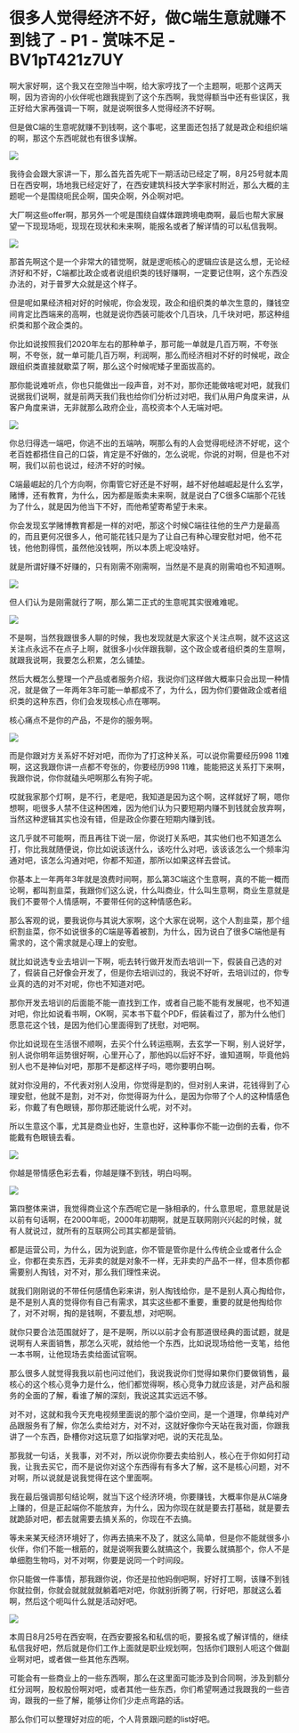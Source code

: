 # 很多人觉得经济不好，做C端生意就赚不到钱了 - P1 - 赏味不足 - BV1pT421z7UY

啊大家好啊，这个我又在空隙当中啊，给大家哼找了一个主题啊，呃那个这两天啊，因为咨询的小伙伴呢也跟我提到了这个东西啊，我觉得额当中还有些误区，我正好给大家再强调一下啊，就是说啊很多人觉得经济不好啊。

但是做C端的生意呢就赚不到钱啊，这个事呢，这里面还包括了就是政企和组织端的啊，那这个东西呢就也有很多误解。



![](img/d681debaf3d2cffb0f63d3e9d4a1cb7b_1.png)

我待会会跟大家讲一下，那么首先首先呢下一期活动已经定了啊，8月25号就本周日在西安啊，场地我已经定好了，在西安建筑科技大学李家村附近，那么大概的主题呢一个是围绕呃民企啊，国央企啊，外企啊对吧。

大厂啊这些offer啊，那另外一个呢是围绕自媒体跟跨境电商啊，最后也帮大家展望一下现现场呃，现现在现状和未来啊，能报名或者了解详情的可以私信我啊。



![](img/d681debaf3d2cffb0f63d3e9d4a1cb7b_3.png)

那首先啊这个是一个非常大的错觉啊，就是逻呃核心的逻辑应该是这么想，无论经济好和不好，C端都比政企或者说组织类的钱好赚啊，一定要记住啊，这个东西没办法的，对于普罗大众就是这个样子。

但是呢如果经济相对好的时候呢，你会发现，政企和组织类的单次生意的，赚钱空间肯定比西端来的高啊，也就是说你西装可能收个几百块，几千块对吧，那这种组织类和那个政企类的。

你比如说按照我们2020年左右的那种单子，那可能一单就是几百万啊，不夸张啊，不夸张，就一单可能几百万啊，利润啊，那么而经济相对不好的时候呢，政企跟组织类直接就歇菜了啊，那么这个时候呢矮子里面拔高的。

那你能说难听点，你也只能做出一段声音，对不对，那你还能做啥呢对吧，就我们说据我们说啊，就是前两天我们我也给你们分析过对吧，我们从用户角度来讲，从客户角度来讲，无非就那么政府企业，高校资本个人无端对吧。



![](img/d681debaf3d2cffb0f63d3e9d4a1cb7b_5.png)

你总归得选一端吧，你逃不出的五端呐，啊那么有的人会觉得呃经济不好呢，这个老百姓都捂住自己的口袋，肯定是不好做的，怎么说呢，你说的对啊，但是也不对啊，我们以前也说过，经济不好的时候。

C端最崛起的几个方向啊，你甭管它好还是不好啊，越不好他越崛起是什么玄学，赌博，还有教育，为什么，因为都是贩卖未来啊，就是说白了C很多C端那个花钱为了什么，就是因为他当下不好，而他希望寄希望于未来。

你会发现玄学赌博教育都是一样的对吧，那这个时候C端往往他的生产力是最高的，而且更何况很多人，他可能花钱只是为了让自己有种心理安慰对吧，他不花钱，他他割得慌，虽然他没钱啊，所以本质上呢没啥好。

就是所谓好赚不好赚的，只有刚需不刚需啊，当然是不是真的刚需咱也不知道啊。

![](img/d681debaf3d2cffb0f63d3e9d4a1cb7b_7.png)

但人们认为是刚需就行了啊，那么第二正式的生意呢其实很难难呢。

![](img/d681debaf3d2cffb0f63d3e9d4a1cb7b_9.png)

不是啊，当然我跟很多人聊的时候，我也发现就是大家这个关注点啊，就不这这这关注点永远不在点子上啊，就很多小伙伴跟我聊，这个政企或者组织类的生意啊，就跟我说啊，我要怎么积累，怎么铺垫。

然后大概怎么整理一个产品或者服务介绍，我说你们这样做大概率只会出现一种情况，就是做了一年两年3年可能一单都成不了，为什么，因为你们要做政企或者组织类的这种东西，你们会发现核心点在哪啊。

核心痛点不是你的产品，不是你的服务啊。

![](img/d681debaf3d2cffb0f63d3e9d4a1cb7b_11.png)

而是你跟对方关系好不好对吧，而你为了打这种关系，可以说你需要经历998 11难啊，这这我跟你讲一点都不夸张的，你要经历998 11难，能能把这关系打下来啊，我跟你说，你你就磕头吧啊那么有狗子呢。

哎就我家那个灯啊，是不行，老是吧，我知道是因为这个啊，这样就好了啊，嗯你想啊，呃很多人禁不住这种困难，因为他们认为只要短期内赚不到钱就会放弃啊，当然这种逻辑其实也没有错，但是政企你要在短期内赚到钱。

这几乎就不可能啊，而且再往下说一层，你说打关系吧，其实他们也不知道怎么打，你比我就随便说，你比如说该送什么，该吃什么对吧，该该该怎么一个频率沟通对吧，该怎么沟通对吧，你都不知道，那所以如果这样去尝试。

你基本上一年两年3年就是浪费时间啊，那么第3C端这个生意啊，真的不能一概而论啊，都叫割韭菜，我跟你们这么说，什么叫商业，什么叫生意啊，商业生意就是我们不要带个人情感啊，不要带任何的这种情感色彩。

那么客观的说，要我说你与其说大家啊，这个大家在说啊，这个人割韭菜，那个组织割韭菜，你不如说很多的C端是等着被割，为什么，因为说白了很多C端他是有需求的，这个需求就是心理上的安慰。

就比如说选专业去培训一下啊，呃去转行做开发而去培训一下，假装自己选的对了，假装自己好像会开发了，但是你去培训过的，我说不好听，去培训过的，你专业真的选的对不对呢，你也不知道对吧。

那你开发去培训的后面能不能一直找到工作，或者自己能不能有发展呢，也不知道对吧，你比如说看书啊，OK啊，买本书下载个PDF，假装看过了，那为什么他们愿意花这个钱，是因为他们心里面得到了抚慰，对吧啊。

你比如说现在生活很不顺啊，去买个什么转运瓶啊，去玄学一下啊，别人说好学，别人说你明年运势很好啊，心里开心了，那他妈以后好不好，谁知道啊，毕竟他妈别人也不是神仙对吧，那那不是都这样子吗，嗯你要明白啊。

就对你没用的，不代表对别人没用，你觉得是割的，但对别人来讲，花钱得到了心理安慰，他就不是割，对不对，你觉得哥为什么，是因为你带了个人的这种情感色彩，你戴了有色眼镜，那你那还能说什么呢，对不对。

所以生意这个事，尤其是商业也好，生意也好，这种事你不能一边倒的去看，你不能戴有色眼镜去看。

![](img/d681debaf3d2cffb0f63d3e9d4a1cb7b_13.png)

你越是带情感色彩去看，你越是赚不到钱，明白吗啊。

![](img/d681debaf3d2cffb0f63d3e9d4a1cb7b_15.png)

第四整体来讲，我觉得商业这个东西呢它是一脉相承的，什么意思呢，意思就是说以前有句话啊，在2000年呃，2000年初期啊，就是互联网刚兴兴起的时候，就有人就说过，就所有的互联网公司其实都是营销。

都是运营公司，为什么，因为说到底，你不管是管你是什么传统企业或者什么企业，你都在卖东西，无非卖的就是对象不一样，无非卖的产品不一样，但本质你都需要别人掏钱，对不对，那么我们理性来说。

就我们刚刚说的不带任何感情色彩来讲，别人掏钱给你，是不是别人真心掏给你，是不是别人真的觉得你有自己有需求，其实这些都不重要，重要的就是他掏给你了，对不对啊，掏的是钱啊，不要乱想，对吧啊。

就你只要合法范围就好了，是不是啊，所以以前才会有那道很经典的面试题，就是说啊有人来面销售，那怎么灭呢，就给他一个东西，比如说现场给他一支笔，给他一本书啊，让他现场去卖给面试官啊。

那么很多人就觉得我我以前也问过他们，我说我说你们觉得如果你们要做销售，最核心的这个核心竞争力是什么，他们都觉得啊，核心竞争力就应该是，对产品和服务的全面的了解，看谁了解的深刻，我说这其实远远不够。

对不对，这就和我今天充电视频里面说的那个溢价空间，是一个道理，你单纯对产品跟服务有了解，你怎么卖给对方，对不对，这就好像你今天站在我对面，你跟我讲了一个东西，卧槽你对这玩意了如指掌对吧，说的天花乱坠。

那我就一句话，关我事，对不对，所以说你你要去卖给别人，核心在于你如何打动我，让我去买它，而不是说你对这个东西得有有多大了解，这不是核心问题，对不对啊，所以说就是说我觉得在这个里面啊。

我在最后强调那句结论啊，就当下这个经济环境，你要赚钱，大概率你是从C端身上赚的，但是正起端你不能放弃，为什么，因为你现在就是要去打基础，就是要去就跪舔对吧，都去就需要去搞关系的，你现在不去搞。

等未来某天经济环境好了，你再去搞来不及了，就这么简单，但是你不能就很多小伙伴，你们不能一根筋的，就是说啊我要么就搞这个，我要么就搞那个，你人不是单细胞生物吗，对不对啊，你要是说同一个时间段。

你只能做一件事情，那我跟你说，你还是拉他妈倒吧啊，好好打工啊，该赚不到钱你就拉倒，你就会就就就就躺着吧对吧，你就别折腾了啊，行好吧，那就这么着啊，然后这个呃叫什么就是活动好吧。



![](img/d681debaf3d2cffb0f63d3e9d4a1cb7b_17.png)

本周日8月25号在西安啊，在西安要报名和私信的呃，要报名或了解详情的，继续私信我好吧，然后就是你们工作上面就是职业规划啊，包括你们跟别人呃这个做副业啊对吧，或者做一些其他东西啊。

可能会有一些商业上的一些东西啊，那么在这里面可能涉及到合同啊，涉及到额分红分润啊，股权股份啊对吧，或者其他一些东西，你们希望啊通过我跟我的一些咨询，跟我的一些了解，能够让你们少走点弯路的话。

那么你们可以整理好对应的呃，个人背景跟问题的list好吧。